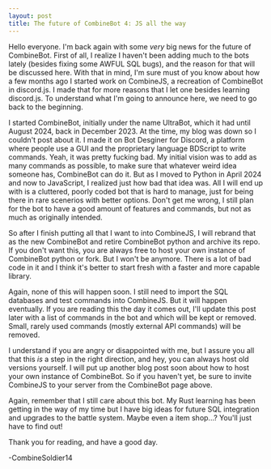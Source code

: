 ```yaml
---
layout: post
title: The future of CombineBot 4: JS all the way
---
```


Hello everyone. I'm back again with some *very* big news for the future of CombineBot. First of all, I realize I haven't been adding much to the bots lately (besides fixing some AWFUL SQL bugs), and the reason for that will be discussed here. With that in mind, I'm sure must of you know about how a few months ago I started work on CombineJS, a recreation of CombineBot in discord.js. I made that for more reasons that I let one besides learning discord.js. To understand what I'm going to announce here, we need to go back to the beginning.

I started CombineBot, initially under the name UltraBot, which it had until August 2024, back in December 2023. At the time, my blog was down so I couldn't post about it. I made it on Bot Desginer for Discord, a platform where people use a GUI and the proprietary language BDScript to write commands. Yeah, it was pretty fucking bad. My initial vision was to add as many commands as possible, to make sure that whatever weird idea someone has, CombineBot can do it. But as I moved to Python in April 2024 and now to JavaScript, I realized just how bad that idea was. All I will end up with is a cluttered, poorly coded bot that is hard to manage, just for being there in rare scenerios with better options. Don't get me wrong, I still plan for the bot to have a good amount of features and commands, but not as much as originally intended.

So after I finish putting all that I want to into CombineJS, I will rebrand that as the new CombineBot and retire CombineBot python and archive its repo. If you don't want this, you are always free to host your own instance of CombineBot python or fork. But I won't be anymore. There is a lot of bad code in it and I think it's better to start fresh with a faster and more capable library.

Again, none of this will happen soon. I still need to import the SQL databases and test commands into CombineJS. But it will happen eventually. If you are reading this the day it comes out, I'll update this post later with a list of commands in the bot and which will be kept or removed. Small, rarely used commands (mostly external API commands) will be removed.

I understand if you are angry or disappointed with me, but I assure you all that this *is* a step in the right direction, and hey, you can always host old versions yourself. I will put up another blog post soon about how to host your own instance of CombineBot. So if you haven't yet, be sure to invite CombineJS to your server from the CombineBot page above. 

Again, remember that I still care about this bot. My Rust learning has been getting in the way of my time but I have big ideas for future SQL integration and upgrades to the battle system. Maybe even a item shop...? You'll just have to find out!

Thank you for reading, and have a good day.

-CombineSoldier14
